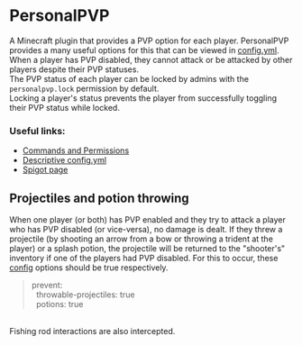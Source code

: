 # PersonalPVP

A Minecraft plugin that provides a PVP option for each player. PersonalPVP provides a many useful options for this
that can be viewed in [config.yml](/src/main/resources/config.yml).
<br>When a player has PVP disabled, they cannot attack or be attacked by other players despite their PVP statuses.
<br>The PVP status of each player can be locked by admins with the `personalpvp.lock` permission by default.
<br>Locking a player's status prevents the player from successfully toggling their PVP status while locked.

### Useful links:
- [Commands and Permissions](https://github.com/Nebula-O/PersonalPVP/wiki/Commands-and-Permissions)
- [Descriptive config.yml](/src/main/resources/config.yml)
- [Spigot page](https://www.spigotmc.org/resources/personalpvp.88468/)
## Projectiles and potion throwing
When one player (or both) has PVP enabled and they try to attack a player who has PVP disabled (or vice-versa), no damage is dealt.
If they threw a projectile (by shooting an arrow from a bow or throwing a trident at the player) or a splash potion, the projectile will be
returned to the "shooter's" inventory if one of the players had PVP disabled.
For this to occur, these [config](/src/main/resources/config.yml) options should be true respectively.
>prevent:<br>
>&nbsp;&nbsp;throwable-projectiles: true<br>
>&nbsp;&nbsp;potions: true

<br>Fishing rod interactions are also intercepted.
